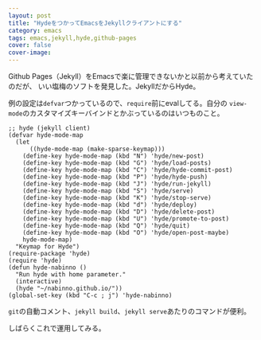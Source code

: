 ```yaml
---
layout: post
title: "HydeをつかってEmacsをJekyllクライアントにする"
category: emacs
tags: emacs,jekyll,hyde,github-pages
cover: false
cover-image:
---
```


Github Pages（Jekyll）をEmacsで楽に管理できないかと以前から考えていたのだが、
いい塩梅のソフトを発見した。JekyllだからHyde。

例の設定は`defvar`つかっているので、`require`前にevalしてる。自分の
`view-mode`のカスタマイズキーバインドとかぶっているのはいつものこと。

```emacs-lisp
;; hyde (jekyll client)
(defvar hyde-mode-map
  (let
      ((hyde-mode-map (make-sparse-keymap)))
    (define-key hyde-mode-map (kbd "N") 'hyde/new-post)
    (define-key hyde-mode-map (kbd "G") 'hyde/load-posts)
    (define-key hyde-mode-map (kbd "C") 'hyde/hyde-commit-post)
    (define-key hyde-mode-map (kbd "P") 'hyde/hyde-push)
    (define-key hyde-mode-map (kbd "J") 'hyde/run-jekyll)
    (define-key hyde-mode-map (kbd "S") 'hyde/serve)
    (define-key hyde-mode-map (kbd "K") 'hyde/stop-serve)
    (define-key hyde-mode-map (kbd "d") 'hyde/deploy)
    (define-key hyde-mode-map (kbd "D") 'hyde/delete-post)
    (define-key hyde-mode-map (kbd "U") 'hyde/promote-to-post)
    (define-key hyde-mode-map (kbd "Q") 'hyde/quit)
    (define-key hyde-mode-map (kbd "O") 'hyde/open-post-maybe)
    hyde-mode-map)
  "Keymap for Hyde")
(require-package 'hyde)
(require 'hyde)
(defun hyde-nabinno ()
  "Run hyde with home parameter."
  (interactive)
  (hyde "~/nabinno.github.io/"))
(global-set-key (kbd "C-c ; j") 'hyde-nabinno)
```

`git`の自動コメント、`jekyll build`、`jekyll serve`あたりのコマンドが便利。

しばらくこれで運用してみる。
